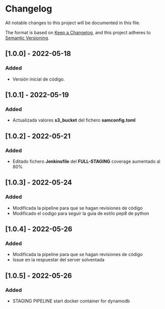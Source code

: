 # Changelog
All notable changes to this project will be documented in this file.

The format is based on [Keep a Changelog](https://keepachangelog.com/en/1.0.0/),
and this project adheres to [Semantic Versioning](https://semver.org/spec/v2.0.0.html).

## [1.0.0] - 2022-05-18
### Added
- Versión inicial de código.

## [1.0.1] - 2022-05-19
### Added
- Actualizada valores **s3_bucket** del fichero **samconfig.toml**

## [1.0.2] - 2022-05-21
### Added
- Editado fichero **Jenkinsfile** del **FULL-STAGING** coverage aumentado al 80%  

## [1.0.3] - 2022-05-24
### Added
- Modificada la pipeline para que se hagan revisiones de código
- Modificado el codigo para seguir la guia de estilo pep8 de python

## [1.0.4] - 2022-05-26
### Added
- Modificada la pipeline para que se hagan revisiones de código
- Issue en la respuestar del server solventada

## [1.0.5] - 2022-05-26
### Added
- STAGING PIPELINE start docker container for dynamodb